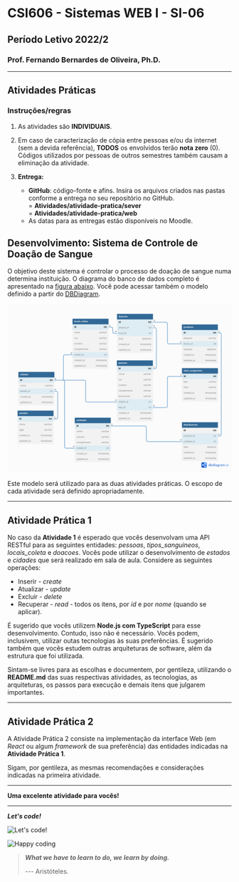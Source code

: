 # CSI606 - Sistemas WEB I - SI-06

## Período Letivo 2022/2

### Prof. Fernando Bernardes de Oliveira, Ph.D.

---

## **Atividades Práticas**

### Instruções/regras

1. As atividades são **INDIVIDUAIS**.

1. Em caso de caracterização de cópia entre pessoas e/ou da internet (sem a devida referência), **TODOS** os envolvidos terão **nota zero** (0). Códigos utilizados por pessoas de outros semestres também causam a eliminação da atividade.

1. **Entrega:**

    - **GitHub**: código-fonte e afins. Insira os arquivos criados nas pastas conforme a entrega no seu repositório no GitHub.  
        = **Atividades/atividade-pratica/sever**  
        = **Atividades/atividade-pratica/web**  
    - As datas para as entregas estão disponíveis no Moodle.

## Desenvolvimento: Sistema de Controle de Doação de Sangue

O objetivo deste sistema é controlar o processo de doação de sangue numa determina instituição. O diagrama do banco de dados completo é apresentado na [figura abaixo](../../Codes/database-model/CSI606-sistema-doacao-sangue.png). Você pode acessar também o modelo definido a partir do [DBDiagram](https://dbdiagram.io/d/630d077e0911f91ba5ecf743).

![Diagrama completo do banco de dados](../../Codes/database-model/CSI606-sistema-doacao-sangue.png)

Este modelo será utilizado para as duas atividades práticas. O escopo de cada atividade será definido apropriadamente.

---

## **Atividade Prática 1**

No caso da **Atividade 1** é esperado que vocês desenvolvam uma API RESTful para as seguintes entidades: *pessoas*, *tipos_sanguineos*, *locais_coleta* e *doacoes*. Vocês pode utilizar o desenvolvimento de *estados* e *cidades* que será realizado em sala de aula. Considere as seguintes operações:

- Inserir - *create*
- Atualizar - *update*
- Excluir - *delete*
- Recuperar - *read* - todos os itens, por *id* e por *nome* (quando se aplicar).

É sugerido que vocês utilizem **Node.js com TypeScript** para esse desenvolvimento. Contudo, isso não é necessário. Vocês podem, inclusivem, utilizar outas tecnologias às suas preferências. É sugerido também que vocês estudem outras arquiteturas de software, além da estrutura que foi utilizada.

Sintam-se livres para as escolhas e documentem, por gentileza, utilizando o **README.md** das suas respectivas atividades, as tecnologias, as arquiteturas, os passos para execução e demais itens que julgarem importantes.

---

## **Atividade Prática 2**

A Atividade Prática 2 consiste na implementação da interface Web (em *React* ou algum *framework* de sua preferência) das entidades indicadas na **Atividade Prática 1**.

Sigam, por gentileza, as mesmas recomendações e considerações indicadas na primeira atividade.  

---

**Uma excelente atividade para vocês!**

---

***Let's code!***

![Let's code!](https://media.giphy.com/media/USV0ym3bVWQJJmNu3N/giphy.gif)

![Happy coding](https://media.giphy.com/media/3bu85lsWhBTlWcOMN6/giphy.gif)

> ***What we have to learn to do, we learn by doing.***  
>
> --- Aristóteles.